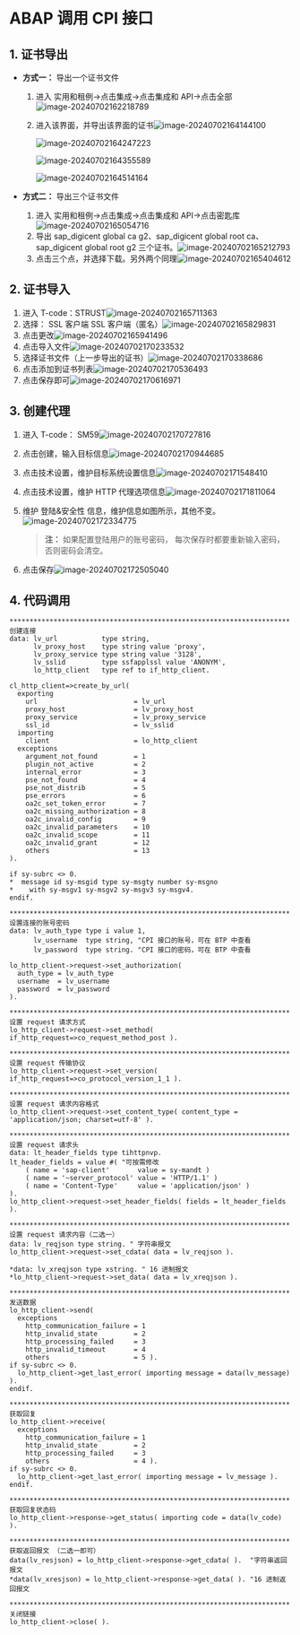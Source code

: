 # ABAP 调用 CPI 接口

## 1. 证书导出

- **方式一：** 导出一个证书文件

  1. 进入 实用和租例->点击集成->点击集成和 API->点击全部![image-20240702162218789](https://picture-bj.oss-cn-beijing.aliyuncs.com/pciture/image-20240702162218789.png)

  2. 进入该界面，并导出该界面的证书![image-20240702164144100](https://picture-bj.oss-cn-beijing.aliyuncs.com/pciture/image-20240702164144100.png)

     ![image-20240702164247223](https://picture-bj.oss-cn-beijing.aliyuncs.com/pciture/image-20240702164247223.png)

     ![image-20240702164355589](https://picture-bj.oss-cn-beijing.aliyuncs.com/pciture/image-20240702164355589.png)

     ![image-20240702164514164](https://picture-bj.oss-cn-beijing.aliyuncs.com/pciture/image-20240702164514164.png)

- **方式二：** 导出三个证书文件

  1. 进入 实用和租例->点击集成->点击集成和 API->点击密匙库![image-20240702165054716](https://picture-bj.oss-cn-beijing.aliyuncs.com/pciture/image-20240702165054716.png)
  2. 导出 sap_digicent global ca g2、sap_digicent global root ca、sap_digicent global root g2 三个证书。![image-20240702165212793](https://picture-bj.oss-cn-beijing.aliyuncs.com/pciture/image-20240702165212793.png)
  3. 点击三个点，并选择下载。另外两个同理![image-20240702165404612](https://picture-bj.oss-cn-beijing.aliyuncs.com/pciture/image-20240702165404612.png)

## 2. 证书导入

1. 进入 T-code：STRUST![image-20240702165711363](https://picture-bj.oss-cn-beijing.aliyuncs.com/pciture/image-20240702165711363.png)
2. 选择： SSL 客户端 SSL 客户端（匿名）![image-20240702165829831](https://picture-bj.oss-cn-beijing.aliyuncs.com/pciture/image-20240702165829831.png)
3. 点击更改![image-20240702165941496](https://picture-bj.oss-cn-beijing.aliyuncs.com/pciture/image-20240702165941496.png)
4. 点击导入文件![image-20240702170233532](https://picture-bj.oss-cn-beijing.aliyuncs.com/pciture/image-20240702170233532.png)
5. 选择证书文件（上一步导出的证书）![image-20240702170338686](https://picture-bj.oss-cn-beijing.aliyuncs.com/pciture/image-20240702170338686.png)
6. 点击添加到证书列表![image-20240702170536493](https://picture-bj.oss-cn-beijing.aliyuncs.com/pciture/image-20240702170536493.png)
7. 点击保存即可![image-20240702170616971](https://picture-bj.oss-cn-beijing.aliyuncs.com/pciture/image-20240702170616971.png)

## 3. 创建代理

1. 进入 T-code： SM59![image-20240702170727816](https://picture-bj.oss-cn-beijing.aliyuncs.com/pciture/image-20240702170727816.png)

2. 点击创建，输入目标信息![image-20240702170944685](https://picture-bj.oss-cn-beijing.aliyuncs.com/pciture/image-20240702170944685.png)

3. 点击技术设置，维护目标系统设置信息![image-20240702171548410](https://picture-bj.oss-cn-beijing.aliyuncs.com/pciture/image-20240702171548410.png)

4. 点击技术设置，维护 HTTP 代理选项信息![image-20240702171811064](https://picture-bj.oss-cn-beijing.aliyuncs.com/pciture/image-20240702171811064.png)

5. 维护 登陆&安全性 信息，维护信息如图所示，其他不变。![image-20240702172334775](https://picture-bj.oss-cn-beijing.aliyuncs.com/pciture/image-20240702172334775.png)

   > **注：** 如果配置登陆用户的账号密码， 每次保存时都要重新输入密码，否则密码会清空。

6. 点击保存![image-20240702172505040](https://picture-bj.oss-cn-beijing.aliyuncs.com/pciture/image-20240702172505040.png)

## 4. 代码调用

```abap
********************************************************************** 创建连接
data: lv_url           type string,
      lv_proxy_host    type string value 'proxy',
      lv_proxy_service type string value '3128',
      lv_sslid         type ssfapplssl value 'ANONYM',
      lo_http_client   type ref to if_http_client.

cl_http_client=>create_by_url(
  exporting
    url                        = lv_url
    proxy_host                 = lv_proxy_host
    proxy_service              = lv_proxy_service
    ssl_id                     = lv_sslid
  importing
    client                     = lo_http_client
  exceptions
    argument_not_found         = 1
    plugin_not_active          = 2
    internal_error             = 3
    pse_not_found              = 4
    pse_not_distrib            = 5
    pse_errors                 = 6
    oa2c_set_token_error       = 7
    oa2c_missing_authorization = 8
    oa2c_invalid_config        = 9
    oa2c_invalid_parameters    = 10
    oa2c_invalid_scope         = 11
    oa2c_invalid_grant         = 12
    others                     = 13
).

if sy-subrc <> 0.
*  message id sy-msgid type sy-msgty number sy-msgno
*    with sy-msgv1 sy-msgv2 sy-msgv3 sy-msgv4.
endif.

********************************************************************** 设置连接的账号密码
data: lv_auth_type type i value 1,
      lv_username  type string, "CPI 接口的账号，可在 BTP 中查看
      lv_password  type string. "CPI 接口的密码，可在 BTP 中查看

lo_http_client->request->set_authorization(
  auth_type = lv_auth_type
  username  = lv_username
  password  = lv_password
).

********************************************************************** 设置 request 请求方式
lo_http_client->request->set_method( if_http_request=>co_request_method_post ).

********************************************************************** 设置 request 传输协议
lo_http_client->request->set_version( if_http_request=>co_protocol_version_1_1 ).

********************************************************************** 设置 request 请求内容格式
lo_http_client->request->set_content_type( content_type = 'application/json; charset=utf-8' ).

********************************************************************** 设置 request 请求头
data: lt_header_fields type tihttpnvp.
lt_header_fields = value #( "可按需修改
    ( name = 'sap-client'       value = sy-mandt )
    ( name = '~server_protocol' value = 'HTTP/1.1' )
    ( name = 'Content-Type'     value = 'application/json' )
).
lo_http_client->request->set_header_fields( fields = lt_header_fields ).

********************************************************************** 设置 request 请求内容（二选一）
data: lv_reqjson type string. " 字符串报文
lo_http_client->request->set_cdata( data = lv_reqjson ).

*data: lv_xreqjson type xstring. " 16 进制报文
*lo_http_client->request->set_data( data = lv_xreqjson ).

********************************************************************** 发送数据
lo_http_client->send(
  exceptions
    http_communication_failure = 1
    http_invalid_state         = 2
    http_processing_failed     = 3
    http_invalid_timeout       = 4
    others                     = 5 ).
if sy-subrc <> 0.
  lo_http_client->get_last_error( importing message = data(lv_message) ).
endif.

********************************************************************** 获取回复
lo_http_client->receive(
  exceptions
    http_communication_failure = 1
    http_invalid_state         = 2
    http_processing_failed     = 3
    others                     = 4 ).
if sy-subrc <> 0.
  lo_http_client->get_last_error( importing message = lv_message ).
endif.

********************************************************************** 获取回复状态码
lo_http_client->response->get_status( importing code = data(lv_code) ).

********************************************************************** 获取返回报文 （二选一即可）
data(lv_resjson) = lo_http_client->response->get_cdata( ).  "字符串返回报文
*data(lv_xresjson) = lo_http_client->response->get_data( ). "16 进制返回报文

********************************************************************** 关闭链接
lo_http_client->close( ).
```

